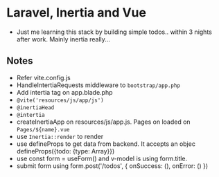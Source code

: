 # Laravel, Inertia and Vue

- Just me learning this stack by building simple todos.. within 3 nights after work. Mainly inertia really...

## Notes

- Refer vite.config.js
- HandleIntertiaRequests middleware to `bootstrap/app.php`
- Add intertia tag on app.blade.php
 - `@vite('resources/js/app/js')`
 - `@inertiaHead`
 - `@intertia`
- createInertiaApp on resources/js/app.js. Pages on loaded on `Pages/${name}.vue`
- use `Inertia::render` to render
- use defineProps to get data from backend. It accepts an objec defineProps({todo: {type: Array}})
- use const form = useForm() and v-model is using form.title.
- submit form using form.post('/todos', { onSuccess: (), onError: () })
